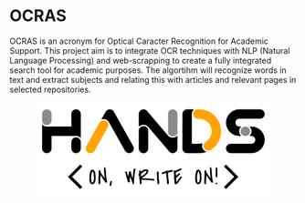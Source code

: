 # OCRAS
OCRAS is an acronym for Optical Caracter Recognition for Academic Support. This project aim is to integrate OCR techniques with NLP (Natural Language Processing) and web-scrapping to create a fully integrated search tool for academic purposes. The algortihm will recognize words in text and extract subjects and relating this with articles and relevant pages in selected repositories.

<p align="center">
  <img width="418" height="164" src="https://github.com/Mathyaku/OCRAS/blob/master/logo/logo.png">
</p>

